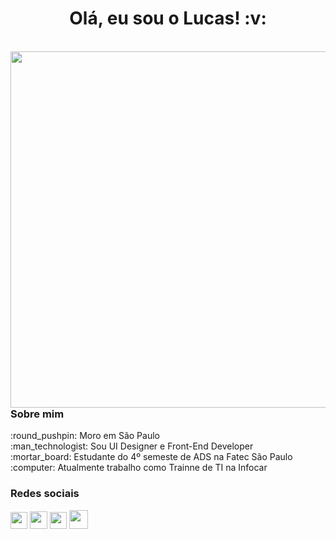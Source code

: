 <div> 
 <h1 align="center"> Olá, eu sou o Lucas!	:v:
</div>

<br/>
 
<div>
 
 <img align="right" width="570px" src="https://user-images.githubusercontent.com/56768879/188740161-c24f770c-934c-4096-88e7-592e5a89f96d.png"/> 
 
 <br/>
 <br/>
  <br/>
 <h3>Sobre mim</h3>
 :round_pushpin: Moro em São Paulo <br/>
 :man_technologist: Sou UI Designer e Front-End Developer <br/>
 :mortar_board: Estudante do 4º semeste de ADS na Fatec São Paulo <br/>
 :computer: Atualmente trabalho como Trainne de TI na Infocar
 
 
<br/>
  <h3>Redes sociais</h3>
  <a href = "mailto:lima1301lucas@gmail.com"><img height="27px" src="https://img.shields.io/badge/-Gmail-E6E6FA?style=for-the-badge&logo=gmail&logoColor=red" target="_blank"></a>
  <a href="https://www.linkedin.com/in/lucas-lima-1301/" target="_blank"><img height="28px" src="https://img.shields.io/badge/-LinkedIn-%230077B5?style=for-the-badge&logo=linkedin&logoColor=white" target="_blank"></a>
  <a href="https://www.behance.net/lucas-lima-1301 target="_blank"> <img height="27px" src="https://img.shields.io/badge/-Behance-blue?style=for-the-badge&logo=behance&logoColor=white" target="_blank"></a>
  <a href="https://github.com/davidson-vs/" target="_blank"> <img height="30px" src="https://img.shields.io/badge/GitHub-100000?style=for-the-badge&logo=github&logoColor=white" target="_blank"></a>
</div>
  
</div>
